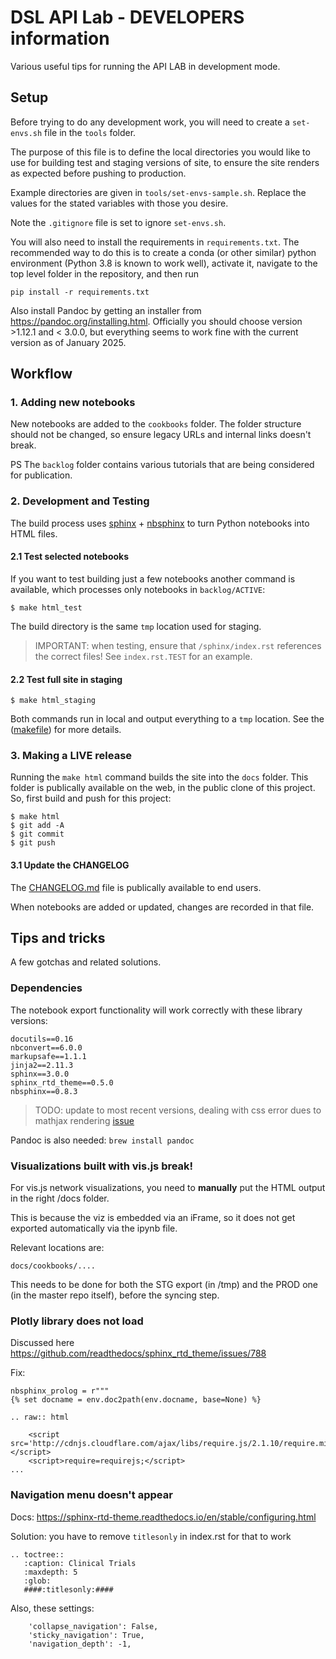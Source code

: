 # DSL API Lab - DEVELOPERS information

Various useful tips for running the API LAB in development mode.

## Setup

Before trying to do any development work, you will need to create a `set-envs.sh` file in the `tools` folder.

The purpose of this file is to define the local directories you would like to use for building test and staging versions of site, to ensure the site renders as expected before pushing to production.

Example directories are given in `tools/set-envs-sample.sh`. Replace the values for the stated variables with those you desire.

Note the `.gitignore` file is set to ignore `set-envs.sh`.

You will also need to install the requirements in `requirements.txt`. The recommended way to do this is to create a conda (or other similar) python environment (Python 3.8 is known to work well), activate it, navigate to the top level folder in the repository, and then run

`pip install -r requirements.txt`

Also install Pandoc by getting an installer from https://pandoc.org/installing.html. Officially you should choose version >1.12.1 and < 3.0.0, but everything seems to work fine with the current version as of January 2025.

## Workflow

### 1. Adding new notebooks

New notebooks are added to the `cookbooks` folder. The folder structure should not be changed, so ensure legacy URLs and internal links doesn't break. 

PS The `backlog` folder contains various tutorials that are being considered for publication.

### 2. Development and Testing

The build process uses [sphinx](http://www.sphinx-doc.org/en/master/config) + [nbsphinx](https://nbsphinx.readthedocs.io/en/0.8.7/) to turn Python notebooks into HTML files. 

#### 2.1 Test selected notebooks

If you want to test building just a few notebooks another command is available, which processes only notebooks in `backlog/ACTIVE`:  

```
$ make html_test
```

The build directory is the same `tmp` location used for staging. 

> IMPORTANT: when testing, ensure that `/sphinx/index.rst` references the correct files! See `index.rst.TEST` for an example.

#### 2.2 Test full site in staging

```
$ make html_staging 
```

Both commands run in local and output everything to a `tmp` location. See the ([makefile](https://github.com/digital-science/dsl-api-lab-master/blob/master/Makefile)) for more details. 


### 3. Making a LIVE release

Running the `make html` command builds the site into the `docs` folder. This folder is publically available on the web, in the public clone of this project. So, first build and push for this project: 

```
$ make html 
$ git add -A
$ git commit
$ git push
```

#### 3.1 Update the CHANGELOG

The [CHANGELOG.md](CHANGELOG.md) file is publically available to end users. 

When notebooks are added or updated, changes are recorded in that file. 


## Tips and tricks

A few gotchas and related solutions.

### Dependencies

The notebook export functionality will work correctly with these library versions:

```
docutils==0.16 
nbconvert==6.0.0
markupsafe==1.1.1 
jinja2==2.11.3
sphinx==3.0.0 
sphinx_rtd_theme==0.5.0 
nbsphinx==0.8.3 
```

> TODO: update to most recent versions, dealing with css error dues to mathjax rendering [issue](https://github.com/spatialaudio/nbsphinx/issues/572#issuecomment-853389268) 

Pandoc is also needed: `brew install pandoc`


### Visualizations built with vis.js break!

For vis.js network visualizations, you need to **manually** put the HTML output in the right /docs folder. 

This is because the viz is embedded via an iFrame, so it does not get exported automatically via the ipynb file.

Relevant locations are:

```
docs/cookbooks/....
```

This needs to be done for both the STG export (in /tmp) and the PROD one (in the master repo itself), before the syncing step.


### Plotly library does not load

Discussed here  https://github.com/readthedocs/sphinx_rtd_theme/issues/788

Fix:

```
nbsphinx_prolog = r"""
{% set docname = env.doc2path(env.docname, base=None) %}

.. raw:: html

    <script src='http://cdnjs.cloudflare.com/ajax/libs/require.js/2.1.10/require.min.js'></script>
    <script>require=requirejs;</script>
...
```



### Navigation menu doesn't appear

Docs: https://sphinx-rtd-theme.readthedocs.io/en/stable/configuring.html

Solution: you have to remove `titlesonly` in index.rst for that to work

```
.. toctree::
   :caption: Clinical Trials 
   :maxdepth: 5
   :glob:
   ####:titlesonly:####
```

Also, these settings:

```
    'collapse_navigation': False,
    'sticky_navigation': True,
    'navigation_depth': -1,
```

